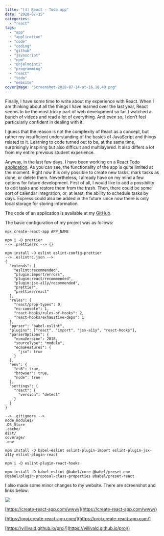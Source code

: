 ```yaml
---
title: "[4] React - Todo app"
date: "2020-07-15"
categories: 
  - "react"
tags: 
  - "app"
  - "application"
  - "code"
  - "coding"
  - "github"
  - "javascript"
  - "npm"
  - "ohjelmointi"
  - "programming"
  - "react"
  - "todo"
  - "website"
coverImage: "Screenshot-2020-07-14-at-16.18.49.png"
---
```


Finally, I have some time to write about my experience with React. When I am thinking about all the things I have learned over the last year, React seems to be the most tricky part of web development so far. I watched a bunch of videos and read a lot of everything. And even so, I don’t feel particularly confident in dealing with it.

I guess that the reason is not the complexity of React as a concept, but rather my insufficient understanding of the basics of JavaScript and things related to it. Learning to code turned out to be, at the same time, surprisingly inspiring but also difficult and multilayered. It also differs a lot from my entire previous student experience.

Anyway, in the last few days, I have been working on a React [Todo application](https://proj.create-react-app.com/todo/). As you can see, the functionality of the app is quite limited at the moment. Right now it is only possible to create new tasks, mark tasks as done, or delete them. Nevertheless, I already have on my mind a few options for future development. First of all, I would like to add a possibility to edit tasks and restore them from the trash. Then, there could be some sort of calendar integration, or, at least, the ability to schedule tasks by days. Express could also be added in the future since now there is only local storage for storing information.

The code of an application is available at my [GitHub](https://github.com/villivald/proj/tree/master/todo/code).

The basic configuration of my project was as follows:

```
npx create-react-app APP_NAME

npm i -D prettier 
--> .prettierrc --> {}

npm install -D eslint eslint-config-prettier
--> .eslintrc.json --> 
{
  "extends": [
    "eslint:recommended",
    "plugin:import/errors",
    "plugin:react/recommended",
    "plugin:jsx-a11y/recommended",
    "prettier",
    "prettier/react"
  ],
  "rules": {
    "react/prop-types": 0,
    "no-console": 1,
    "react-hooks/rules-of-hooks": 2,
    "react-hooks/exhaustive-deps": 1
  },
  "parser": "babel-eslint",
  "plugins": ["react", "import", "jsx-a11y", "react-hooks"],
  "parserOptions": {
    "ecmaVersion": 2018,
    "sourceType": "module",
    "ecmaFeatures": {
      "jsx": true
    }
  },
  "env": {
    "es6": true,
    "browser": true,
    "node": true
  },
  "settings": {
    "react": {
      "version": "detect"
    }
  }
}

--> .gitignore --> 
node_modules/
.DS_Store
.cache/
dist/
coverage/
.env

npm install -D babel-eslint eslint-plugin-import eslint-plugin-jsx-a11y eslint-plugin-react

npm i -D eslint-plugin-react-hooks

npm install -D babel-eslint @babel/core @babel/preset-env @babel/plugin-proposal-class-properties @babel/preset-react
```

I also made some minor changes to my website. There are screenshot and links below:

![](images/Screenshot-2020-07-14-at-16.19.26-1024x541.png)

[https://create-react-app.com/www/](https://create-react-app.com/www/)

[https://proj.create-react-app.com/](https://proj.create-react-app.com/)

[https://villivald.github.io/proj/](https://villivald.github.io/proj/)
